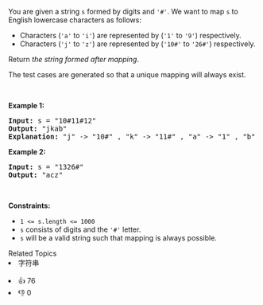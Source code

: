 <p>You are given a string <code>s</code> formed by digits and <code>'#'</code>. We want to map <code>s</code> to English lowercase characters as follows:</p>

<ul> 
 <li>Characters (<code>'a'</code> to <code>'i'</code>) are represented by (<code>'1'</code> to <code>'9'</code>) respectively.</li> 
 <li>Characters (<code>'j'</code> to <code>'z'</code>) are represented by (<code>'10#'</code> to <code>'26#'</code>) respectively.</li> 
</ul>

<p>Return <em>the string formed after mapping</em>.</p>

<p>The test cases are generated so that a unique mapping will always exist.</p>

<p>&nbsp;</p> 
<p><strong class="example">Example 1:</strong></p>

<pre>
<strong>Input:</strong> s = "10#11#12"
<strong>Output:</strong> "jkab"
<strong>Explanation:</strong> "j" -&gt; "10#" , "k" -&gt; "11#" , "a" -&gt; "1" , "b" -&gt; "2".
</pre>

<p><strong class="example">Example 2:</strong></p>

<pre>
<strong>Input:</strong> s = "1326#"
<strong>Output:</strong> "acz"
</pre>

<p>&nbsp;</p> 
<p><strong>Constraints:</strong></p>

<ul> 
 <li><code>1 &lt;= s.length &lt;= 1000</code></li> 
 <li><code>s</code> consists of digits and the <code>'#'</code> letter.</li> 
 <li><code>s</code> will be a valid string such that mapping is always possible.</li> 
</ul>

<div><div>Related Topics</div><div><li>字符串</li></div></div><br><div><li>👍 76</li><li>👎 0</li></div>
